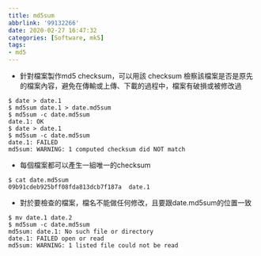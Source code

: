 ```yaml
---
title: md5sum
abbrlink: '99132266'
date: 2020-02-27 16:47:32
categories: [Software, mk5]
tags:
- md5
---
```

* 針對檔案製作md5 checksum，可以用該 checksum 檢察該檔案是否是原先的檔案內容，避免在傳輸或上傳、下載的過程中，檔案有破損或被修改過
```
$ date > date.1
$ md5sum date.1 > date.md5sum
$ md5sum -c date.md5sum
date.1: OK
$ date > date.1
$ md5sum -c date.md5sum
date.1: FAILED
md5sum: WARNING: 1 computed checksum did NOT match
```
* 每個檔案都可以產生一組唯一的checksum
```
$ cat date.md5sum
09b91cdeb925bff08fda813dcb7f187a  date.1
```
* 對於要檢查的檔案，檔名不能做任何修改，且要跟date.md5sum的位置一致
```
$ mv date.1 date.2
$ md5sum -c date.md5sum
md5sum: date.1: No such file or directory
date.1: FAILED open or read
md5sum: WARNING: 1 listed file could not be read
```